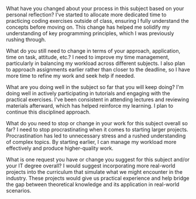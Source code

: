 What have you changed about your process in this subject based on your personal reflection?
I've started to allocate more dedicated time to practicing coding exercises outside of class, ensuring I fully understand the concepts before moving on. This change has helped me solidify my understanding of key programming principles, which I was previously rushing through.

What do you still need to change in terms of your approach, application, time on task, attitude, etc.?
I need to improve my time management, particularly in balancing my workload across different subjects. I also plan to approach assignments earlier rather than closer to the deadline, so I have more time to refine my work and seek help if needed.

What are you doing well in the subject so far that you will keep doing?
I'm doing well in actively participating in tutorials and engaging with the practical exercises. I've been consistent in attending lectures and reviewing materials afterward, which has helped reinforce my learning. I plan to continue this disciplined approach.

What do you need to stop or change in your work for this subject overall so far?
I need to stop procrastinating when it comes to starting larger projects. Procrastination has led to unnecessary stress and a rushed understanding of complex topics. By starting earlier, I can manage my workload more effectively and produce higher-quality work.

What is one request you have or change you suggest for this subject and/or your IT degree overall?
I would suggest incorporating more real-world projects into the curriculum that simulate what we might encounter in the industry. These projects would give us practical experience and help bridge the gap between theoretical knowledge and its application in real-world scenarios.